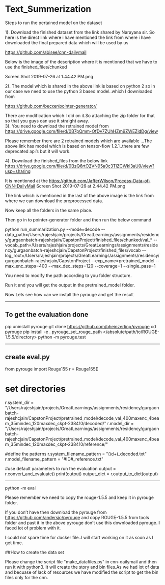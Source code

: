 # Text_Summerization

Steps to run the pertained model on the dataset

1). Download the finished dataset from the link shared by Narayana sir.
    So here is the direct link where i have mentioned the link from where i have downloaded the final prepared data which will be used by us
    
https://github.com/abisee/cnn-dailymail

Below is the image of the description where it is mentioned that we have to use the finished_files/chunked


Screen Shot 2019-07-26 at 1.44.42 PM.png
    
2). The model which is shared in the above link is based on python 2 so in our case we need to use the python 3 based model..which I downloaded from 

https://github.com/becxer/pointer-generator/

There are modification which I did on it.So attaching the zip folder for that so that you guys can use it straight away.	
3). You need to download the retrained model from 
https://drive.google.com/file/d/0B7pQmm-OfDv7ZUhHZm9ZWEZidDg/view

Please remember there are 2 retrained models which are available …The above link has model which is based on tensor-flow 1.2.1..there are few deprecated api’s but it will work.

4). Download the finished_files from the below link 
https://drive.google.com/file/d/0BzQ6rtO2VN95a0c3TlZCWkl3aU0/view?usp=sharing

It is mentioned at the https://github.com/JafferWilson/Process-Data-of-CNN-DailyMail
Screen Shot 2019-07-26 at 2.44.42 PM.png


The link which is mentioned in the last of the above image is the link from where we can download the preprocessed data.

Now keep all the folders in the same place.

Then go in to pointer-generator folder and then run the below command 


python run_summarization.py --mode=decode --data_path=/Users/rajeshjain/projects/GreatLearnings/assignments/residency/gurgaonbatch-rajeshcjain/CapstonProject/finished_files/chunked/val_* --vocab_path=/Users/rajeshjain/projects/GreatLearnings/assignments/residency/gurgaonbatch-rajeshcjain/CapstonProject/finished_files/vocab --log_root=/Users/rajeshjain/projects/GreatLearnings/assignments/residency/gurgaonbatch-rajeshcjain/CapstonProject --exp_name=pretrained_model --max_enc_steps=400 --max_dec_steps=120 --coverage=1 --single_pass=1

You need to modify the path according to you folder structure.

Run it and you will get the output in the pretrained_model folder.

Now Lets see how can we install the pyrouge and get the result


----------------------------
To get the evaluation done
----------------------------

pip uninstall pyrouge
git clone https://github.com/bheinzerling/pyrouge
cd pyrouge
pip install -e .
pyrouge_set_rouge_path </absolute/path/to/ROUGE-1.5.5/directory>
python -m pyrouge.test


----------------
create eval.py
----------------

from pyrouge import Rouge155
r = Rouge155()
# set directories
r.system_dir = "/Users/rajeshjain/projects/GreatLearnings/assignments/residency/gurgaonbatch-rajeshcjain/CapstonProject/pretrained_model/decode_val_400maxenc_4beam_35mindec_120maxdec_ckpt-238410/decoded/"
r.model_dir = "/Users/rajeshjain/projects/GreatLearnings/assignments/residency/gurgaonbatch-rajeshcjain/CapstonProject/pretrained_model/decode_val_400maxenc_4beam_35mindec_120maxdec_ckpt-238410/reference/"

#define the patterns
r.system_filename_pattern = "(\d+)_decoded.txt"
r.model_filename_pattern = "#ID#_reference.txt"

#use default parameters to run the evaluation
output = r.convert_and_evaluate()
print(output)
output_dict = r.output_to_dict(output)


-------------------------------

python -m eval


Please remember we need to copy the rouge-1.5.5 and keep it in pyrouge folder.

If you don’t have then download the pyrouge from https://github.com/andersjo/pyrouge and copy ROUGE-1.5.5 from tools folder and past it in the above pyrouge don’t use this downloaded pyrouge..I faced lot of problem with it.

I could not spare time for docker file..I will start working on it as soon as I get time.



##How to create the data set

Please change the script file "make_datafiles.py" in cnn-dailymail and then run it with python3.
It will create the story and bin files.As we had lot of data and becuase of lack of resources we have modified the script to get the bin files only for the cnn.
